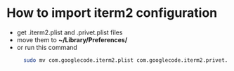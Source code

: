 # How to import iterm2 configuration

- get .iterm2.plist and .privet.plist files
- move them to **~/Library/Preferences/**
- or run this command
  ```bash
    sudo mv com.googlecode.iterm2.plist com.googlecode.iterm2.privet.plist ~/Library/Preferences/
  ```
